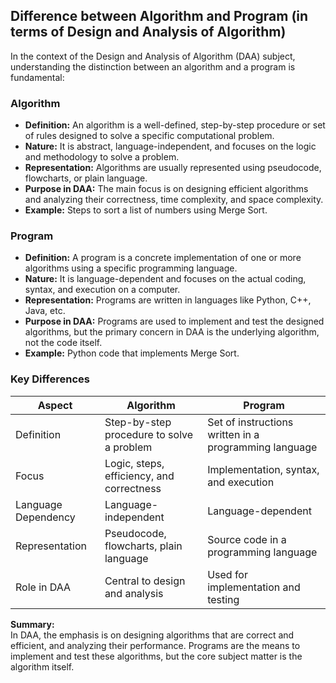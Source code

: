## Difference between Algorithm and Program (in terms of Design and Analysis of Algorithm)

In the context of the Design and Analysis of Algorithm (DAA) subject, understanding the distinction between an algorithm and a program is fundamental:

### Algorithm
- **Definition:** An algorithm is a well-defined, step-by-step procedure or set of rules designed to solve a specific computational problem.
- **Nature:** It is abstract, language-independent, and focuses on the logic and methodology to solve a problem.
- **Representation:** Algorithms are usually represented using pseudocode, flowcharts, or plain language.
- **Purpose in DAA:** The main focus is on designing efficient algorithms and analyzing their correctness, time complexity, and space complexity.
- **Example:** Steps to sort a list of numbers using Merge Sort.

### Program
- **Definition:** A program is a concrete implementation of one or more algorithms using a specific programming language.
- **Nature:** It is language-dependent and focuses on the actual coding, syntax, and execution on a computer.
- **Representation:** Programs are written in languages like Python, C++, Java, etc.
- **Purpose in DAA:** Programs are used to implement and test the designed algorithms, but the primary concern in DAA is the underlying algorithm, not the code itself.
- **Example:** Python code that implements Merge Sort.

### Key Differences

| Aspect                | Algorithm                                              | Program                                              |
|-----------------------|-------------------------------------------------------|------------------------------------------------------|
| Definition            | Step-by-step procedure to solve a problem             | Set of instructions written in a programming language|
| Focus                 | Logic, steps, efficiency, and correctness             | Implementation, syntax, and execution                |
| Language Dependency   | Language-independent                                  | Language-dependent                                   |
| Representation        | Pseudocode, flowcharts, plain language                | Source code in a programming language                |
| Role in DAA           | Central to design and analysis                        | Used for implementation and testing                  |

**Summary:**  
In DAA, the emphasis is on designing algorithms that are correct and efficient, and analyzing their performance. Programs are the means to implement and test these algorithms, but the core subject matter is the algorithm itself.